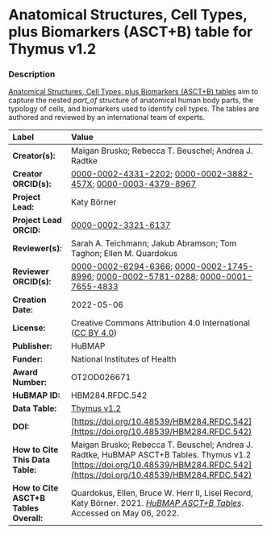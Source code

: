 # Anatomical Structures, Cell Types, plus Biomarkers (ASCT+B) table for Thymus v1.2

### Description
[Anatomical Structures, Cell Types, plus Biomarkers (ASCT+B) tables](https://humanatlas.io/asctb-tables) aim to capture the nested *part_of* structure of anatomical human body parts, the typology of cells, and biomarkers used to identify cell types. The tables are authored and reviewed by an international team of experts.

| Label | Value |
| :------------- |:-------------|
| **Creator(s):** | Maigan Brusko; Rebecca T. Beuschel; Andrea J. Radtke |
| **Creator ORCID(s):** | [0000-0002-4331-2202](https://orcid.org/0000-0002-4331-2202); [0000-0002-3882-457X](https://orcid.org/0000-0002-3882-457X); [0000-0003-4379-8967](https://orcid.org/0000-0003-4379-8967) |
| **Project Lead:** | Katy B&ouml;rner |
| **Project Lead ORCID:** | [0000-0002-3321-6137](https://orcid.org/0000-0002-3321-6137) |
| **Reviewer(s):** | Sarah A. Teichmann; Jakub Abramson; Tom Taghon; Ellen M. Quardokus  |
| **Reviewer ORCID(s):** | [0000-0002-6294-6366](https://orcid.org/0000-0002-6294-6366); [0000-0002-1745-8996](https://orcid.org/0000-0002-1745-8996); [0000-0002-5781-0288](https://orcid.org/0000-0002-5781-0288); [0000-0001-7655-4833](https://orcid.org/0000-0001-7655-4833) |
| **Creation Date:** | 2022-05-06 |
| **License:** | Creative Commons Attribution 4.0 International ([CC BY 4.0](https://creativecommons.org/licenses/by/4.0/)) |
| **Publisher:** | HuBMAP |
| **Funder:** | National Institutes of Health |
| **Award Number:** | OT2OD026671 |
| **HuBMAP ID:** | HBM284.RFDC.542 |
| **Data Table:** | [Thymus v1.2](https://cdn.humanatlas.io/hra-releases/v1.2/asct-b/ASCT-B_VH_Thymus.csv)  |
| **DOI:** | [https://doi.org/10.48539/HBM284.RFDC.542](https://doi.org/10.48539/HBM284.RFDC.542) |
| **How to Cite This Data Table:** | Maigan Brusko; Rebecca T. Beuschel; Andrea J. Radtke, HuBMAP ASCT+B Tables. Thymus v1.2 [https://doi.org/10.48539/HBM284.RFDC.542](https://doi.org/10.48539/HBM284.RFDC.542) |
| **How to Cite ASCT+B Tables Overall:** | Quardokus, Ellen, Bruce W. Herr II, Lisel Record, Katy B&ouml;rner. 2021. [*HuBMAP ASCT+B Tables*](https://humanatlas.io/asctb-tables). Accessed on May 06, 2022. |
